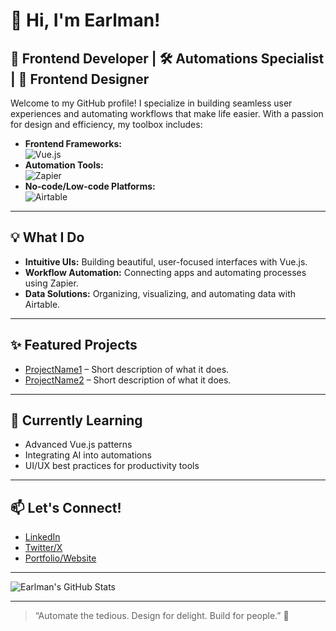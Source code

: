 # 👋 Hi, I'm Earlman!

## 🚀 Frontend Developer | 🛠️ Automations Specialist | 🎨 Frontend Designer

Welcome to my GitHub profile! I specialize in building seamless user experiences and automating workflows that make life easier. With a passion for design and efficiency, my toolbox includes:

- **Frontend Frameworks:**  
  ![Vue.js](https://img.shields.io/badge/Vue.js-35495E?style=for-the-badge&logo=vue.js&logoColor=4FC08D)  
- **Automation Tools:**  
  ![Zapier](https://img.shields.io/badge/Zapier-FF4A00?style=for-the-badge&logo=zapier&logoColor=white)  
- **No-code/Low-code Platforms:**  
  ![Airtable](https://img.shields.io/badge/Airtable-18BFFF?style=for-the-badge&logo=airtable&logoColor=white)  

---

## 💡 What I Do

- **Intuitive UIs:** Building beautiful, user-focused interfaces with Vue.js.
- **Workflow Automation:** Connecting apps and automating processes using Zapier.
- **Data Solutions:** Organizing, visualizing, and automating data with Airtable.

---

## ✨ Featured Projects

<!-- Add your top projects here. Example: -->
- [ProjectName1](#) – Short description of what it does.
- [ProjectName2](#) – Short description of what it does.

---

## 🌱 Currently Learning

- Advanced Vue.js patterns
- Integrating AI into automations
- UI/UX best practices for productivity tools

---

## 📫 Let's Connect!

- [LinkedIn](https://www.linkedin.com/in/earlman)  
- [Twitter/X](https://twitter.com/earlman)  
- [Portfolio/Website](https://earlman.dev) <!-- Update with your actual links -->

---

![Earlman's GitHub Stats](https://github-readme-stats.vercel.app/api?username=earlman&show_icons=true&theme=vue-dark)

---

> “Automate the tedious. Design for delight. Build for people.” 🚀
